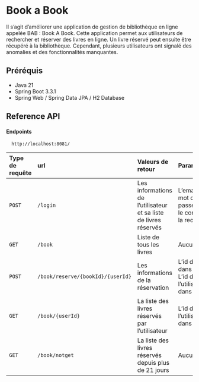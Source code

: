 # Book a Book

Il s’agit d’améliorer une application de gestion de bibliothèque en ligne appelée BAB : Book A Book. Cette application permet aux utilisateurs de rechercher et réserver des livres en ligne. Un livre réservé peut ensuite être récupéré à la bibliothèque. Cependant, plusieurs utilisateurs ont signalé des anomalies et des fonctionnalités manquantes.

## Préréquis

- Java 21
- Spring Boot 3.3.1
- Spring Web / Spring Data JPA / H2 Database

## Reference API

#### Endpoints

```http
  http://localhost:8081/
```

| Type de requête | url      | Valeurs de retour                                                | Paramètres                                          |
| :-------------- | :------- | :--------------------------------------------------------------- | :-------------------------------------------------- |
| `POST`          | `/login` | Les informations de l’utilisateur et sa liste de livres réservés | L’email Le mot de passe Dans le corps de la requête |
| `GET` | `/book` | Liste de tous les livres| Aucun |
| `POST` | `/book/reserve/{bookId}/{userId}` |Les informations de la réservation | L’id du livre dans l’URL L’id de l’utilisateur dans l’URL |
|`GET` | `/book/{userId}` |La liste des livres réservés par l’utilisateur | L’id de l’utilisateur dans l’URL|
| `GET` | `/book/notget` | La liste des livres réservés depuis plus de 21 jours |Aucun |


